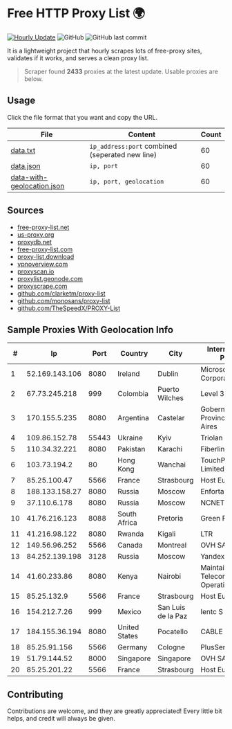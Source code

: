 
# Free HTTP Proxy List 🌍

[![Hourly Update](https://github.com/mertguvencli/http-proxy-list/actions/workflows/main.yml/badge.svg?branch=main)](https://github.com/mertguvencli/http-proxy-list/actions/workflows/main.yml)
![GitHub](https://img.shields.io/github/license/mertguvencli/http-proxy-list)
![GitHub last commit](https://img.shields.io/github/last-commit/mertguvencli/http-proxy-list)

It is a lightweight project that hourly scrapes lots of free-proxy sites, validates if it works, and serves a clean proxy list.


> Scraper found **2433** proxies at the latest update. Usable proxies are below.

## Usage

Click the file format that you want and copy the URL.


|File|Content|Count|
|----|-------|-----|
|[data.txt](https://raw.githubusercontent.com/mertguvencli/http-proxy-list/main/proxy-list/data.txt)|`ip_address:port` combined (seperated new line)|60|
|[data.json](https://raw.githubusercontent.com/mertguvencli/http-proxy-list/main/proxy-list/data.json)|`ip, port`|60|
|[data-with-geolocation.json](https://raw.githubusercontent.com/mertguvencli/http-proxy-list/main/proxy-list/data-with-geolocation.json)|`ip, port, geolocation`|60|

## Sources

* [free-proxy-list.net](https://free-proxy-list.net)
* [us-proxy.org](https://www.us-proxy.org)
* [proxydb.net](http://proxydb.net)
* [free-proxy-list.com](https://free-proxy-list.com/?page=&port=&type%5B%5D=http&type%5B%5D=https&up_time=0&search=Search)
* [proxy-list.download](https://www.proxy-list.download/HTTP)
* [vpnoverview.com](https://vpnoverview.com/privacy/anonymous-browsing/free-proxy-servers)
* [proxyscan.io](https://www.proxyscan.io)
* [proxylist.geonode.com](https://proxylist.geonode.com/api/proxy-list?limit=300&page=1&sort_by=lastChecked&sort_type=desc&protocols=http,https)
* [proxyscrape.com](https://api.proxyscrape.com/v2/?request=displayproxies&protocol=http&timeout=10000&country=all&ssl=all&anonymity=all)
* [github.com/clarketm/proxy-list](https://raw.githubusercontent.com/clarketm/proxy-list/master/proxy-list-raw.txt)
* [github.com/monosans/proxy-list](https://raw.githubusercontent.com/monosans/proxy-list/main/proxies/http.txt)
* [github.com/TheSpeedX/PROXY-List](https://raw.githubusercontent.com/TheSpeedX/PROXY-List/master/http.txt)


## Sample Proxies With Geolocation Info

|#|Ip|Port|Country|City|Internet Service Provider|
|-|--|----|-------|----|-------------------------|
|1|52.169.143.106|8080|Ireland|Dublin|Microsoft Corporation|
|2|67.73.245.218|999|Colombia|Puerto Wilches|Level 3|
|3|170.155.5.235|8080|Argentina|Castelar|Gobernacion de la Provincia de Buenos Aires|
|4|109.86.152.78|55443|Ukraine|Kyiv|Triolan|
|5|110.34.32.221|8080|Pakistan|Karachi|Fiberlink PVT LTD|
|6|103.73.194.2|80|Hong Kong|Wanchai|TouchPal HK Co., Limited|
|7|85.25.100.47|5566|France|Strasbourg|Host Europe GmbH|
|8|188.133.158.27|8080|Russia|Moscow|Enforta-MSK|
|9|37.110.6.178|8080|Russia|Moscow|NCNET|
|10|41.76.216.123|8088|South Africa|Pretoria|Green Flash Trading|
|11|41.216.98.122|8080|Rwanda|Kigali|LTR|
|12|149.56.96.252|5566|Canada|Montreal|OVH SAS|
|13|84.252.139.198|3128|Russia|Moscow|Yandex.Cloud LLC|
|14|41.60.233.86|8080|Kenya|Nairobi|Maintainer Liquid Telecommunications Operations Limited|
|15|85.25.132.9|5566|France|Strasbourg|Host Europe GmbH|
|16|154.212.7.26|999|Mexico|San Luis de la Paz|Ientc S De RL De CV|
|17|184.155.36.194|8080|United States|Pocatello|CABLE ONE, INC.|
|18|85.25.91.156|5566|Germany|Cologne|PlusServer GmbH|
|19|51.79.144.52|8000|Singapore|Singapore|OVH SAS|
|20|85.25.201.22|5566|France|Strasbourg|Host Europe GmbH|



## Contributing

Contributions are welcome, and they are greatly appreciated! Every
little bit helps, and credit will always be given.

